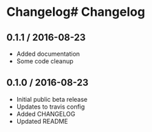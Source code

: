 # Changelog# Changelog

## 0.1.1 / 2016-08-23

* Added documentation
* Some code cleanup

## 0.1.0 / 2016-08-23

* Initial public beta release
* Updates to travis config
* Added CHANGELOG
* Updated README
